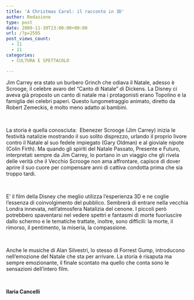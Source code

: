 ```yaml
---
title: 'A Christmas Carol: il racconto in 3D'
author: Redazione
type: post
date: 2009-11-30T23:00:00+00:00
url: /?p=2595
post_views_count:
  - 11
  - 11
categories:
  - CULTURA E SPETTACOLO

---
```

Jim Carrey era stato un burbero Grinch che odiava il Natale, adesso &egrave; Scrooge, il celebre avaro del &ldquo;Canto di Natale&rdquo; di Dickens. La Disney ci aveva gi&agrave; proposto un canto di natale ma i protagonisti erano Topolino e la famiglia dei celebri paperi. Questo lungometraggio animato, diretto da Robert Zemeckis, &egrave; molto meno adatto ai bambini.

&nbsp;

La storia &egrave; quella conosciuta:&nbsp; Ebenezer Scrooge (Jim Carrey) inizia le festivit&agrave; natalizie mostrando il suo solito disprezzo, urlando il proprio livore contro il Natale al suo fedele impiegato (Gary Oldman) e al gioviale nipote (Colin Firth). Ma quando gli spiriti del Natale Passato, Presente e Futuro, interpretati sempre da Jim Carrey, lo portano in un viaggio che gli rivela delle verit&agrave; che il Vecchio Scrooge non ama affrontare, capisce di dover aprire il suo cuore per compensare anni di cattiva condotta prima che sia troppo tardi.

&nbsp;

E&#8217; il film della Disney che meglio utilizza l&#8217;esperienza 3D e ne coglie l&#8217;essenza di coinvolgimento del pubblico. Sembrer&agrave; di entrare nella vecchia Londra innevata, nell&#8217;atmosfera Natalizia del cenone. I piccoli per&ograve; potrebbero spaventarsi nel vedere spettri e fantasmi di morte fuoriuscire dallo schermo e le tematiche trattate, inoltre, sono difficili: la morte, il rimorso, il pentimento, la miseria, la compassione.

&nbsp;

Anche le musiche di Alan Silvestri, lo stesso di Forrest Gump, introducono nell&#8217;emozione del Natale che sta per arrivare. La storia &egrave; risaputa ma sempre emozionante, il finale scontato ma quello che conta sono le sensazioni dell&#8217;intero film.

&nbsp;

**Ilaria Cancelli**